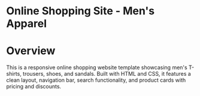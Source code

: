 # Online Shopping Site - Men's Apparel

# Overview
This is a responsive online shopping website template showcasing men's T-shirts, trousers, shoes, and sandals. Built with HTML and CSS, it features a clean layout, navigation bar, search functionality, and product cards with pricing and discounts.

